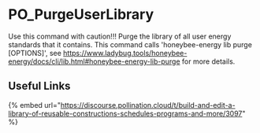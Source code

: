 # PO_PurgeUserLibrary

Use this command with caution!!! Purge the library of all user energy standards that it contains. This command calls &apos;honeybee-energy lib purge [OPTIONS]&apos;, see https://www.ladybug.tools/honeybee-energy/docs/cli/lib.html#honeybee-energy-lib-purge for more details.

## Useful Links

{% embed url="https://discourse.pollination.cloud/t/build-and-edit-a-library-of-reusable-constructions-schedules-programs-and-more/3097" %}

